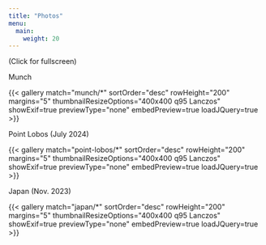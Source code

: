 ```yaml
---
title: "Photos"
menu:
  main:
    weight: 20
---
```


(Click for fullscreen)

Munch

{{< gallery match="munch/*" sortOrder="desc" rowHeight="200" margins="5" thumbnailResizeOptions="400x400 q95 Lanczos" showExif=true previewType="none" embedPreview=true loadJQuery=true >}}

Point Lobos (July 2024)

{{< gallery match="point-lobos/*" sortOrder="desc" rowHeight="200" margins="5" thumbnailResizeOptions="400x400 q95 Lanczos" showExif=true previewType="none" embedPreview=true loadJQuery=true >}}

Japan (Nov. 2023)

{{< gallery match="japan/*" sortOrder="desc" rowHeight="200" margins="5" thumbnailResizeOptions="400x400 q95 Lanczos" showExif=true previewType="none" embedPreview=true loadJQuery=true >}}